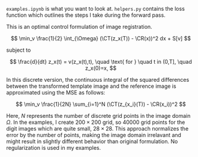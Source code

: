 `examples.ipynb` is what you want to look at. 
`helpers.py` contains the loss function which outlines the steps I take during the forward pass.

This is an optimal control formulation of image registration.

$$
\min_v \frac{1}{2} \int_{\Omega} (\CT(z_x(T)) - \CR(x))^2 dx + S[v]
$$

subject to 

$$
\frac{d}{dt} z_x(t) = v(z_x(t),t), \quad \text{ for } \quad t in (0,T], \quad z_x(0)=x,
$$

In this discrete version, the continuous integral of the squared differences between the transformed template image and the reference image is approximated using the MSE as follows:

$$
\min_v \frac{1}{2N} \sum_{i=1}^N (\CT(z_{x_i}(T)) - \CR(x_i))^2 
$$

Here, $N$ represents the number of discrete grid points in the image domain $\Omega$. In the examples, I create $200 \times 200$ grid, so $40000$ grid points for the digit images which are quite small, $28 \times 28$. This approach normalizes the error by the number of points, making the image domain irrelavant and might result in slightly different behavior than original formulation. No regularization is used in my examples.



